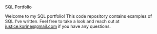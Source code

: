 SQL Portfolio

Welcome to my SQL portfolio! This code repository contains examples of SQL I've written. Feel free to take a look and reach out at justice.korine@gmail.com if you have any questions.
